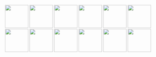 <p align="center">
  <img src="https://github.com/funnymonkey-studio/funnymonkey.studio/blob/main/images/tail.png" width="75" height="75">
  <img src="https://github.com/funnymonkey-studio/funnymonkey.studio/blob/main/images/body.png" width="75" height="75">
  <img src="https://github.com/funnymonkey-studio/funnymonkey.studio/blob/main/images/body.png" width="75" height="75">
  <img src="https://github.com/funnymonkey-studio/funnymonkey.studio/blob/main/images/body.png" width="75" height="75">
  <img src="https://github.com/funnymonkey-studio/funnymonkey.studio/blob/main/images/body.png" width="75" height="75">
  <img src="https://github.com/funnymonkey-studio/funnymonkey.studio/blob/main/images/body.png" width="75" height="75">
  <img src="https://github.com/funnymonkey-studio/funnymonkey.studio/blob/main/images/body.png" width="75" height="75">
  <img src="https://github.com/funnymonkey-studio/funnymonkey.studio/blob/main/images/body.png" width="75" height="75">
  <img src="https://github.com/funnymonkey-studio/funnymonkey.studio/blob/main/images/body.png" width="75" height="75">
  <img src="https://github.com/funnymonkey-studio/funnymonkey.studio/blob/main/images/head_3.png" width="75" height="75">
   <img src="https://github.com/funnymonkey-studio/funnymonkey.studio/blob/main/images/pixel.png" width="75" height="75">
  <img src="https://github.com/funnymonkey-studio/funnymonkey.studio/blob/main/images/apple.png" width="75" height="75">
</p>
